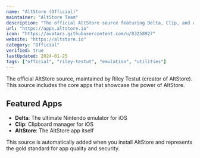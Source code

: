 ```yaml
---
name: "AltStore (Official)"
maintainer: "AltStore Team"
description: "The official AltStore source featuring Delta, Clip, and other apps by Riley Testut"
url: "https://apps.altstore.io"
icon: "https://avatars.githubusercontent.com/u/83258927"
website: "https://altstore.io"
category: "Official"
verified: true
lastUpdated: 2024-01-25
tags: ["official", "riley-testut", "emulation", "utilities"]
---
```


The official AltStore source, maintained by Riley Testut (creator of AltStore).
This source includes the core apps that showcase the power of AltStore.

## Featured Apps

- **Delta**: The ultimate Nintendo emulator for iOS
- **Clip**: Clipboard manager for iOS
- **AltStore**: The AltStore app itself

This source is automatically added when you install AltStore and represents the
gold standard for app quality and security.
